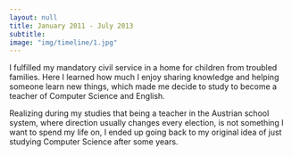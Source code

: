```yaml
---
layout: null
title: January 2011 - July 2013
subtitle:
image: "img/timeline/1.jpg"
---
```

I fulfilled my mandatory civil service in a home for children from troubled families. Here I learned how much I enjoy sharing knowledge and helping someone learn new things, which made me decide to study to become a teacher of Computer Science and English. 

Realizing during my studies that being a teacher in the Austrian school system, where direction usually changes every election, is not something I want to spend my life on, I ended up going back to my original idea of just studying Computer Science after some years. 